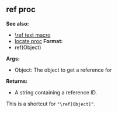 ## ref proc
**See also:**
+   [\\ref text macro](/ref/DM/text/macros/ref.md) 
+   [locate proc](/ref/proc/locate.md) <!-- -->
**Format:**
+   ref(Object)
<!-- -->
**Args:**
+   Object: The object to get a reference for
<!-- -->
**Returns:**
+   A string containing a reference ID.


This is a shortcut for `"\ref[Object]"`.